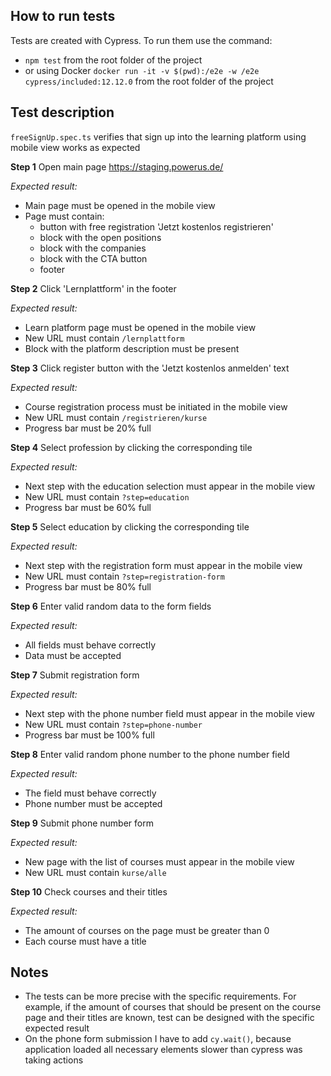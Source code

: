 ## How to run tests
Tests are created with Cypress. To run them use the command:
   - `npm test` from the root folder of the project
   - or using Docker `docker run -it -v $(pwd):/e2e -w /e2e cypress/included:12.12.0` from the root folder of the project

## Test description
`freeSignUp.spec.ts` verifies that sign up into the learning platform using mobile view works as expected

**Step 1** Open main page https://staging.powerus.de/

*Expected result:* 
   - Main page must be opened in the mobile view
   - Page must contain:
      - button with free registration 'Jetzt kostenlos registrieren'
      - block with the open positions
      - block with the companies
      - block with the CTA button
      - footer

**Step 2** Click 'Lernplattform' in the footer

*Expected result:* 
   - Learn platform page must be opened in the mobile view
   - New URL must contain `/lernplattform`
   - Block with the platform description must be present

**Step 3** Click register button with the 'Jetzt kostenlos anmelden' text

*Expected result:* 
   - Course registration process must be initiated in the mobile view
   - New URL must contain `/registrieren/kurse`
   - Progress bar must be 20% full

**Step 4** Select profession by clicking the corresponding tile

*Expected result:* 
   - Next step with the education selection must appear in the mobile view
   - New URL must contain `?step=education`
   - Progress bar must be 60% full

**Step 5** Select education by clicking the corresponding tile

*Expected result:* 
   - Next step with the registration form must appear in the mobile view
   - New URL must contain `?step=registration-form`
   - Progress bar must be 80% full

**Step 6** Enter valid random data to the form fields

*Expected result:* 
   - All fields must behave correctly
   - Data must be accepted

**Step 7** Submit registration form

*Expected result:* 
   - Next step with the phone number field must appear in the mobile view
   - New URL must contain `?step=phone-number`
   - Progress bar must be 100% full

**Step 8** Enter valid random phone number to the phone number field

*Expected result:* 
   - The field must behave correctly
   - Phone number must be accepted

**Step 9** Submit phone number form

*Expected result:* 
   - New page with the list of courses must appear in the mobile view
   - New URL must contain `kurse/alle`

**Step 10** Check courses and their titles

*Expected result:* 
   - The amount of courses on the page must be greater than 0
   - Each course must have a title

## Notes
- The tests can be more precise with the specific requirements. For example, if the amount of courses that should be present on the course page and their titles are known, test can be designed with the specific expected result
- On the phone form submission I have to add `cy.wait()`, because application loaded all necessary elements slower than cypress was taking actions
